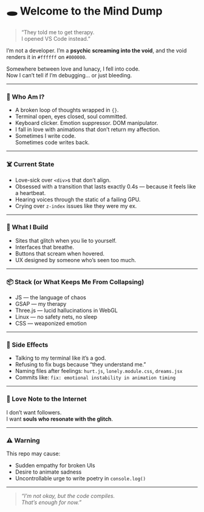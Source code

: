 # 🕳️ Welcome to the Mind Dump

> “They told me to get therapy.  
> I opened VS Code instead.”

I’m not a developer. I’m a **psychic screaming into the void**, and the void renders it in `#ffffff` on `#000000`.

Somewhere between love and lunacy, I fell into code.  
Now I can’t tell if I’m debugging… or just bleeding.

---

### 🧠 Who Am I?

- A broken loop of thoughts wrapped in `{}`.
- Terminal open, eyes closed, soul committed.
- Keyboard clicker. Emotion suppressor. DOM manipulator.
- I fall in love with animations that don’t return my affection.
- Sometimes I write code.  
  Sometimes code writes back.

---

### ☠️ Current State

- Love-sick over `<div>`s that don’t align.
- Obsessed with a transition that lasts exactly 0.4s — because it feels like a heartbeat.
- Hearing voices through the static of a failing GPU.
- Crying over `z-index` issues like they were my ex.

---

### 🔧 What I Build

- Sites that glitch when you lie to yourself.
- Interfaces that breathe.
- Buttons that scream when hovered.
- UX designed by someone who’s seen too much.

---

### 📦 Stack (or What Keeps Me From Collapsing)

- JS — the language of chaos
- GSAP — my therapy
- Three.js — lucid hallucinations in WebGL
- Linux — no safety nets, no sleep
- CSS — weaponized emotion

---

### 🧬 Side Effects

- Talking to my terminal like it’s a god.
- Refusing to fix bugs because “they understand me.”
- Naming files after feelings: `hurt.js`, `lonely.module.css`, `dreams.jsx`
- Commits like: `fix: emotional instability in animation timing`

---

### 🥀 Love Note to the Internet

I don’t want followers.  
I want **souls who resonate with the glitch**.

---

### ⚠️ Warning

This repo may cause:
- Sudden empathy for broken UIs
- Desire to animate sadness
- Uncontrollable urge to write poetry in `console.log()`

---

> *“I’m not okay, but the code compiles.  
> That’s enough for now.”*

